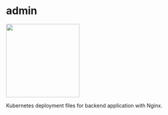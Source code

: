 # admin

<img src="http://bit.ly/44Ufu09" width="200" />

Kubernetes deployment files for backend application with Nginx.
